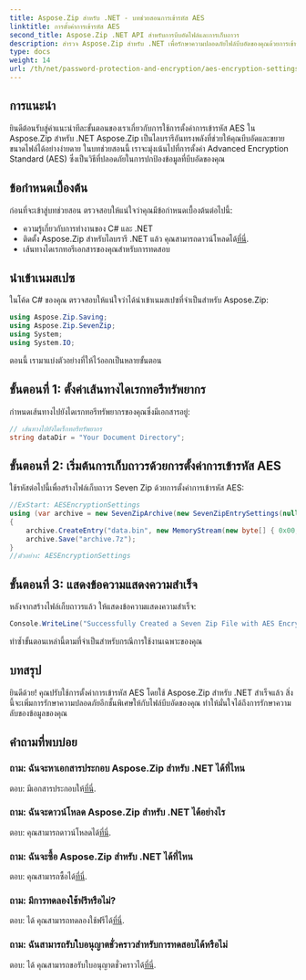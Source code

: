 ```yaml
---
title: Aspose.Zip สำหรับ .NET - บทช่วยสอนการเข้ารหัส AES
linktitle: การตั้งค่าการเข้ารหัส AES
second_title: Aspose.Zip .NET API สำหรับการบีบอัดไฟล์และการเก็บถาวร
description: สำรวจ Aspose.Zip สำหรับ .NET เพื่อรักษาความปลอดภัยไฟล์บีบอัดของคุณด้วยการเข้ารหัส AES ดาวน์โหลดทันทีเพื่อการปกป้องข้อมูลที่มีประสิทธิภาพ
type: docs
weight: 14
url: /th/net/password-protection-and-encryption/aes-encryption-settings/
---
```


## การแนะนำ

ยินดีต้อนรับสู่คำแนะนำทีละขั้นตอนของเราเกี่ยวกับการใช้การตั้งค่าการเข้ารหัส AES ใน Aspose.Zip สำหรับ .NET Aspose.Zip เป็นไลบรารีอันทรงพลังที่ช่วยให้คุณบีบอัดและขยายขนาดไฟล์ได้อย่างง่ายดาย ในบทช่วยสอนนี้ เราจะมุ่งเน้นไปที่การตั้งค่า Advanced Encryption Standard (AES) ซึ่งเป็นวิธีที่ปลอดภัยในการปกป้องข้อมูลที่บีบอัดของคุณ

## ข้อกำหนดเบื้องต้น

ก่อนที่จะเข้าสู่บทช่วยสอน ตรวจสอบให้แน่ใจว่าคุณมีข้อกำหนดเบื้องต้นต่อไปนี้:

- ความรู้เกี่ยวกับการทำงานของ C# และ .NET
-  ติดตั้ง Aspose.Zip สำหรับไลบรารี .NET แล้ว คุณสามารถดาวน์โหลดได้[ที่นี่](https://releases.aspose.com/zip/net/).
- เส้นทางไดเรกทอรีเอกสารของคุณสำหรับการทดสอบ

## นำเข้าเนมสเปซ

ในโค้ด C# ของคุณ ตรวจสอบให้แน่ใจว่าได้นำเข้าเนมสเปซที่จำเป็นสำหรับ Aspose.Zip:

```csharp
using Aspose.Zip.Saving;
using Aspose.Zip.SevenZip;
using System;
using System.IO;
```

ตอนนี้ เรามาแบ่งตัวอย่างที่ให้ไว้ออกเป็นหลายขั้นตอน

## ขั้นตอนที่ 1: ตั้งค่าเส้นทางไดเรกทอรีทรัพยากร

กำหนดเส้นทางไปยังไดเรกทอรีทรัพยากรของคุณซึ่งมีเอกสารอยู่:

```csharp
// เส้นทางไปยังไดเร็กทอรีทรัพยากร
string dataDir = "Your Document Directory";
```

## ขั้นตอนที่ 2: เริ่มต้นการเก็บถาวรด้วยการตั้งค่าการเข้ารหัส AES

ใช้รหัสต่อไปนี้เพื่อสร้างไฟล์เก็บถาวร Seven Zip ด้วยการตั้งค่าการเข้ารหัส AES:

```csharp
//ExStart: AESEncryptionSettings
using (var archive = new SevenZipArchive(new SevenZipEntrySettings(null, new SevenZipAESEncryptionSettings("p@s$"))))
{
    archive.CreateEntry("data.bin", new MemoryStream(new byte[] { 0x00, 0xFF }));
    archive.Save("archive.7z");
}
//ตัวอย่าง: AESEncryptionSettings
```

## ขั้นตอนที่ 3: แสดงข้อความแสดงความสำเร็จ

หลังจากสร้างไฟล์เก็บถาวรแล้ว ให้แสดงข้อความแสดงความสำเร็จ:

```csharp
Console.WriteLine("Successfully Created a Seven Zip File with AES Encryption Settings");
```

ทำซ้ำขั้นตอนเหล่านี้ตามที่จำเป็นสำหรับกรณีการใช้งานเฉพาะของคุณ

## บทสรุป

ยินดีด้วย! คุณปรับใช้การตั้งค่าการเข้ารหัส AES โดยใช้ Aspose.Zip สำหรับ .NET สำเร็จแล้ว สิ่งนี้จะเพิ่มการรักษาความปลอดภัยอีกชั้นพิเศษให้กับไฟล์บีบอัดของคุณ ทำให้มั่นใจได้ถึงการรักษาความลับของข้อมูลของคุณ

## คำถามที่พบบ่อย

### ถาม: ฉันจะหาเอกสารประกอบ Aspose.Zip สำหรับ .NET ได้ที่ไหน
 ตอบ: มีเอกสารประกอบให้[ที่นี่](https://reference.aspose.com/zip/net/).

### ถาม: ฉันจะดาวน์โหลด Aspose.Zip สำหรับ .NET ได้อย่างไร
 ตอบ: คุณสามารถดาวน์โหลดได้[ที่นี่](https://releases.aspose.com/zip/net/).

### ถาม: ฉันจะซื้อ Aspose.Zip สำหรับ .NET ได้ที่ไหน
 ตอบ: คุณสามารถซื้อได้[ที่นี่](https://purchase.aspose.com/buy).

### ถาม: มีการทดลองใช้ฟรีหรือไม่?
 ตอบ: ได้ คุณสามารถทดลองใช้ฟรีได้[ที่นี่](https://releases.aspose.com/).

### ถาม: ฉันสามารถรับใบอนุญาตชั่วคราวสำหรับการทดสอบได้หรือไม่
 ตอบ: ได้ คุณสามารถขอรับใบอนุญาตชั่วคราวได้[ที่นี่](https://purchase.aspose.com/temporary-license/).


